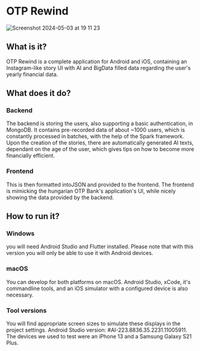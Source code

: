# OTP Rewind 
![Screenshot 2024-05-03 at 19 11 23](https://github.com/Wemzi/otp-rewind/assets/55751876/84db03b2-a775-4762-834e-1636d3fc45aa) 

## What is it?
OTP Rewind is a complete application for Android and iOS, 
containing an Instagram-like story UI with AI and BigData filled data regarding the user's yearly financial data. 

## What does it do?
### Backend
The backend is storing the users, also supporting a basic authentication, in MongoDB. It contains pre-recorded data of
about ~1000 users, which is constantly processed in batches, with the help of the Spark framework. 
Upon the creation of the stories, there are automatically generated AI texts, dependant on the age of the user,
which gives tips on how to become more financially efficient.

### Frontend
This is then formatted intoJSON and provided to the frontend.
The frontend is mimicking the hungarian OTP Bank's application's UI, while nicely showing the data
provided by the backend.

## How to run it?
### Windows 
you will need Android Studio and Flutter installed. Please note that with this version you will only be able to use it with Android devices.

### macOS
You can develop for both platforms on macOS.
Android Studio, xCode, it's commandline tools, and an iOS simulator with a configured device is also necessary.

### Tool versions
You will find appropriate screen sizes to simulate these displays in the project settings.
Android Studio version: #AI-223.8836.35.2231.11005911.
The devices we used to test were an iPhone 13 and a Samsung Galaxy S21 Plus.
